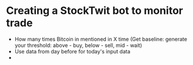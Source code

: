 # Creating a StockTwit bot to monitor trade

* How many times Bitcoin in mentioned in X time (Get baseline: generate your threshold: above - buy, below - sell, mid - wait)
* Use data from day before for today's input data 
* 